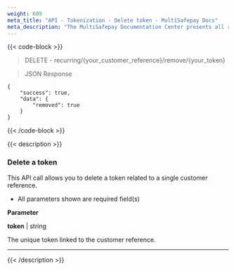 ```yaml
---
weight: 609
meta_title: "API - Tokenization - Delete token - MultiSafepay Docs"
meta_description: "The MultiSafepay Documentation Center presents all relevant information about our Plugins and API. You can also find support pages for Payment Methods, Tools and General Questions as well as the contact details of our Support and Integration Teams."
---
```


{{< code-block >}}

> DELETE - recurring/{your_customer_reference}/remove/{your_token}

> JSON Response
```shell
{
    "success": true,
    "data": {
        "removed": true
    }
}
```

{{< /code-block >}}

{{< description >}}

### Delete a token

This API call allows you to delete a token related to a single customer reference.

* All parameters shown are required field(s)

**Parameter**

__token__ | string

The unique token linked to the customer reference.  

----------------

{{< /description >}}